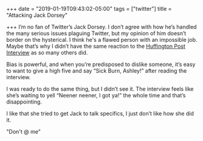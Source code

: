+++
date = "2019-01-19T09:43:02-05:00"
tags = ["twitter"]
title = "Attacking Jack Dorsey"

+++
I’m no fan of Twitter’s Jack Dorsey. I don’t agree with how he’s handled the many serious issues plaguing Twitter, but my opinion of him doesn’t border on the hysterical. I think he's a flawed person with an impossible job. Maybe that’s why I didn’t have the same reaction to the [Huffington Post Interview](https://www.huffingtonpost.com/entry/jack-dorsey-twitter-interview_us_5c3e2601e4b01c93e00e2a00) as so many others did.

Bias is powerful, and when you’re predisposed to dislike someone, it’s easy to want to give a high five and say “Sick Burn, Ashley!” after reading the interview.

I was ready to do the same thing, but I didn’t see it. The interview feels like she’s waiting to yell “Neener neener, I got ya!” the whole time and that’s disappointing.

I like that she tried to get Jack to talk specifics, I just don’t like how she did it.

"Don't @ me"
